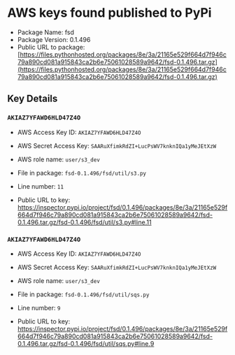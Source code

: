 # AWS keys found published to PyPi

* Package Name: fsd
* Package Version: 0.1.496
* Public URL to package: [https://files.pythonhosted.org/packages/8e/3a/21165e529f664d7f946c79a890cd081a915843ca2b6e75061028589a9642/fsd-0.1.496.tar.gz](https://files.pythonhosted.org/packages/8e/3a/21165e529f664d7f946c79a890cd081a915843ca2b6e75061028589a9642/fsd-0.1.496.tar.gz)

## Key Details

### `AKIAZ7YFAWD6HLD47Z4O`

* AWS Access Key ID: `AKIAZ7YFAWD6HLD47Z4O`
* AWS Secret Access Key: `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` 
* AWS role name: `user/s3_dev`
* File in package: `fsd-0.1.496/fsd/util/s3.py`
* Line number: `11`

* Public URL to key: https://inspector.pypi.io/project/fsd/0.1.496/packages/8e/3a/21165e529f664d7f946c79a890cd081a915843ca2b6e75061028589a9642/fsd-0.1.496.tar.gz/fsd-0.1.496/fsd/util/s3.py#line.11



### `AKIAZ7YFAWD6HLD47Z4O`

* AWS Access Key ID: `AKIAZ7YFAWD6HLD47Z4O`
* AWS Secret Access Key: `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` 
* AWS role name: `user/s3_dev`
* File in package: `fsd-0.1.496/fsd/util/sqs.py`
* Line number: `9`

* Public URL to key: https://inspector.pypi.io/project/fsd/0.1.496/packages/8e/3a/21165e529f664d7f946c79a890cd081a915843ca2b6e75061028589a9642/fsd-0.1.496.tar.gz/fsd-0.1.496/fsd/util/sqs.py#line.9


